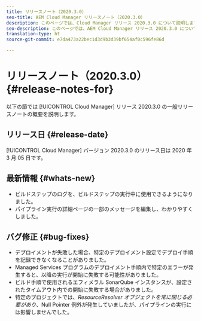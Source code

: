 ```yaml
---
title: リリースノート（2020.3.0）
seo-title: AEM Cloud Manager リリースノート（2020.3.0）
description: このページでは、Cloud Manager リリース 2020.3.0 について説明します。
seo-description: このページでは、AEM Cloud Manager リリース 2020.3.0 について説明します。
translation-type: ht
source-git-commit: e7da473a22bec1d3d9b3d39bf654af0c596fe86d

---
```


# リリースノート（2020.3.0） {#release-notes-for}

以下の節では [!UICONTROL Cloud Manager] リリース 2020.3.0 の一般リリースノートの概要を説明します。

## リリース日 {#release-date}

[!UICONTROL Cloud Manager] バージョン 2020.3.0 のリリース日は 2020 年 3 月 05 日です。

## 最新情報 {#whats-new}

* ビルドステップのログを、ビルドステップの実行中に使用できるようになりました。
* パイプライン実行の詳細ページの一部のメッセージを編集し、わかりやすくしました。

## バグ修正 {#bug-fixes}

* デプロイメントが失敗した場合、特定のデプロイメント設定でデプロイ手順を記録できなくなることがありました。
* Managed Services プログラムのデプロイメント手順内で特定のエラーが発生すると、以降の実行が開始に失敗する可能性がありました。
* ビルド手順で使用されるエフィメラル SonarQube インスタンスが、設定されたタイムアウト内での開始に失敗する場合がありました。
* 特定のプロジェクトでは、*ResourceResolver オブジェクトを常に閉じる必要があり*、Null Pointer 例外が発生していましたが、パイプラインの実行には影響しませんでした。